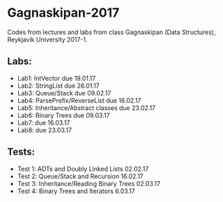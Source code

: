 # Gagnaskipan-2017
Codes from lectures and labs from class Gagnaskipan (Data Structures), Reykjavik University 2017-1.

## Labs:
- Lab1:     IntVector                        due 19.01.17
- Lab2:     StringList                       due 26.01.17
- Lab3:     Queue/Stack                      due 09.02.17
- Lab4:     ParsePrefix/ReverseList          due 16.02.17
- Lab5:     Inheritance/Abstract classes     due 23.02.17
- Lab6:     Binary Trees                     due 09.03.17
- Lab7:                                      due 16.03.17
- Lab8:                                      due 23.03.17

## Tests:
- Test 1:   ADTs and Doubly Linked Lists     02.02.17
- Test 2:   Queue/Stack and Recursion        16.02.17
- Test 3:   Inheritance/Reading Binary Trees 02.03.17
- Test 4:   Binary Trees and Iterators       6.03.17
